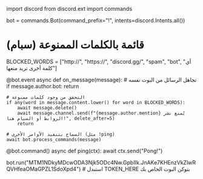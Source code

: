 import discord
from discord.ext import commands

bot = commands.Bot(command_prefix="!", intents=discord.Intents.all())

# قائمة بالكلمات الممنوعة (سبام)
BLOCKED_WORDS = ["http://", "https://", "discord.gg/", "spam", "bot", "أي كلمة أخرى تريد منعها"]

@bot.event
async def on_message(message):
    # تجاهل الرسائل من البوت نفسه
    if message.author.bot:
        return

    # التحقق من وجود كلمات ممنوعة
    if any(word in message.content.lower() for word in BLOCKED_WORDS):
        await message.delete()
        await message.channel.send(f"{message.author.mention} يُمنع نشر الروابط أو السبام هنا!", delete_after=5)
        return

    # السماح بتنفيذ الأوامر الأخرى (مثل !ping)
    await bot.process_commands(message)

@bot.command()
async def ping(ctx):
    await ctx.send("Pong!")

bot.run("MTM1NDkyMDcwODA3Njk5ODc4Nw.GpbIIk.JnAKe7KHEnzVkZlwRQVHfeaOMaGPZL1SdoXpd4")  # استبدل TOKEN_HERE بتوكن البوت الخاص بك
